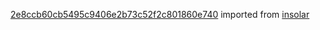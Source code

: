 [2e8ccb60cb5495c9406e2b73c52f2c801860e740](https://github.com/insolar/insolar/commit/2e8ccb60cb5495c9406e2b73c52f2c801860e740) imported from [insolar](https://github.com/insolar/insolar)
